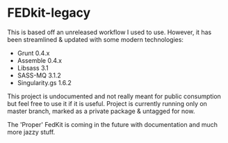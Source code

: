 # FEDkit-legacy

This is based off an unreleased workflow I used to use. However, it has been streamlined & updated with some modern technologies:

* Grunt 0.4.x
* Assemble 0.4.x
* Libsass 3.1
* SASS-MQ 3.1.2
* Singularity.gs 1.6.2

This project is undocumented and not really meant for public consumption but feel free to use it if it is useful. Project is currently running only on master branch, marked as a private package & untagged for now.

The 'Proper' FedKit is coming in the future with documentation and much more jazzy stuff.
